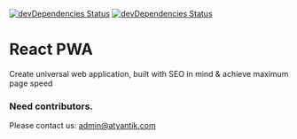 [![devDependencies Status](https://david-dm.org/Atyantik/react-seo.svg)](https://david-dm.org/Atyantik/react-pwa?type=dev)
[![devDependencies Status](https://david-dm.org/Atyantik/react-seo/dev-status.svg)](https://david-dm.org/Atyantik/react-pwa?type=dev)

# React PWA
Create universal web application, built with SEO in mind &amp; achieve maximum page speed

### Need contributors.
Please contact us: <a href="mailto:admin@atyantik.com">admin@atyantik.com</a>